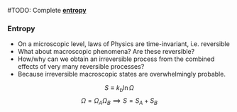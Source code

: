 #TODO: Complete [**entropy**](https://en.wikipedia.org/wiki/Entropy "Entropy")
### Entropy
 - On a microscopic level, laws of Physics are time-invariant, i.e. reversible
 - What about macroscopic phenomena? Are these reversible?
 - How/why can we obtain an irreversible process from the combined effects of very many reversible processes?
 - Because irreversible macroscopic states are overwhelmingly probable.

$$S \equiv k_b \ln \Omega$$
$$\Omega = \Omega_A \Omega_B \implies S = S_A + S_B$$




